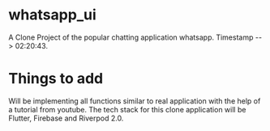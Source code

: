 # whatsapp_ui

A Clone Project of the popular chatting application whatsapp. Timestamp --> 02:20:43.

# Things to add

Will be implementing all functions similar to real application with the help of a tutorial from youtube. The tech stack for this clone application will be Flutter, Firebase and Riverpod 2.0.
